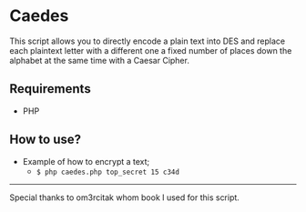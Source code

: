 # Caedes

This script allows you to directly encode a plain text into DES and replace each plaintext letter with a different one a fixed number of places down the alphabet at the same time with a Caesar Cipher.

## Requirements

* PHP

## How to use?

* Example of how to encrypt a text;
    - `$ php caedes.php top_secret 15 c34d`

---

Special thanks to om3rcitak whom book I used for this script.
